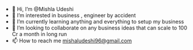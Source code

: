 - 👋 Hi, I’m @Mishla Udeshi
- 👀 I’m interested in business , engineer by accident
- 🌱 I’m currently learning anything and everything to setup my business
- 💞️ I’m looking to collaborate on any business ideas that can scale to 100 Cr a month in long run
- 📫 How to reach me mishaludeshi96@gmail.com

<!---
SAMUDESHI/SAMUDESHI is a ✨ special ✨ repository because its `README.md` (this file) appears on your GitHub profile.
You can click the Preview link to take a look at your changes.
--->
